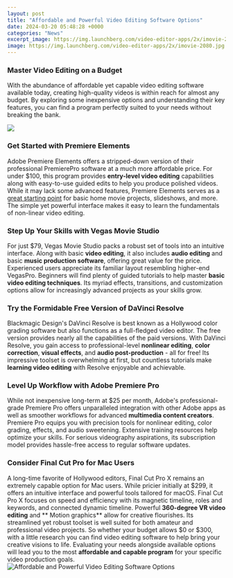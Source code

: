 ```yaml
---
layout: post
title: "Affordable and Powerful Video Editing Software Options"
date: 2024-03-20 05:48:28 +0000
categories: "News"
excerpt_image: https://img.launchberg.com/video-editor-apps/2x/imovie-2080.jpg
image: https://img.launchberg.com/video-editor-apps/2x/imovie-2080.jpg
---
```


### Master Video Editing on a Budget
With the abundance of affordable yet capable video editing software available today, creating high-quality videos is within reach for almost any budget. By exploring some inexpensive options and understanding their key features, you can find a program perfectly suited to your needs without breaking the bank.

![](https://www.plusmind.in/wp-content/uploads/2016/04/maxresdefault-1.jpg)
### Get Started with Premiere Elements
Adobe Premiere Elements offers a stripped-down version of their professional PremierePro software at a much more affordable price. For under $100, this program provides **entry-level video editing** capabilities along with easy-to-use guided edits to help you produce polished videos. While it may lack some advanced features, Premiere Elements serves as a [great starting point](https://store.fi.io.vn/chihuahua-ride-shotgun-vintage-moon-broom-witch-halloween) for basic home movie projects, slideshows, and more. The simple yet powerful interface makes it easy to learn the fundamentals of non-linear video editing.
### Step Up Your Skills with Vegas Movie Studio
For just $79, Vegas Movie Studio packs a robust set of tools into an intuitive interface. Along with basic **video editing**, it also includes **audio editing** and basic **music production software**, offering great value for the price. Experienced users appreciate its familiar layout resembling higher-end VegasPro. Beginners will find plenty of guided tutorials to help master **basic video editing techniques**. Its myriad effects, transitions, and customization options allow for increasingly advanced projects as your skills grow.
### Try the Formidable Free Version of DaVinci Resolve
Blackmagic Design's DaVinci Resolve is best known as a Hollywood color grading software but also functions as a full-fledged video editor. The free version provides nearly all the capabilities of the paid versions. With DaVinci Resolve, you gain access to professional-level **nonlinear editing**, **color correction**, **visual effects**, and **audio post-production** - all for free! Its impressive toolset is overwhelming at first, but countless tutorials make **learning video editing** with Resolve enjoyable and achievable.
### Level Up Workflow with Adobe Premiere Pro
While not inexpensive long-term at $25 per month, Adobe's professional-grade Premiere Pro offers unparalleled integration with other Adobe apps as well as smoother workflows for advanced **multimedia content creators**. Premiere Pro equips you with precision tools for nonlinear editing, color grading, effects, and audio sweetening. Extensive training resources help optimize your skills. For serious videography aspirations, its subscription model provides hassle-free access to regular software updates.
### Consider Final Cut Pro for Mac Users
A long-time favorite of Hollywood editors, Final Cut Pro X remains an extremely capable option for Mac users. While pricier initially at $299, it offers an intuitive interface and powerful tools tailored for macOS. Final Cut Pro X focuses on speed and efficiency with its magnetic timeline, roles and keywords, and connected dynamic timeline. Powerful **360-degree VR video editing** and ** Motion graphics** allow for creative flourishes. Its streamlined yet robust toolset is well suited for both amateur and professional video projects.
So whether your budget allows $0 or $300, with a little research you can find video editing software to help bring your creative visions to life. Evaluating your needs alongside available options will lead you to the most **affordable and capable program** for your specific video production goals.
![Affordable and Powerful Video Editing Software Options](https://img.launchberg.com/video-editor-apps/2x/imovie-2080.jpg)